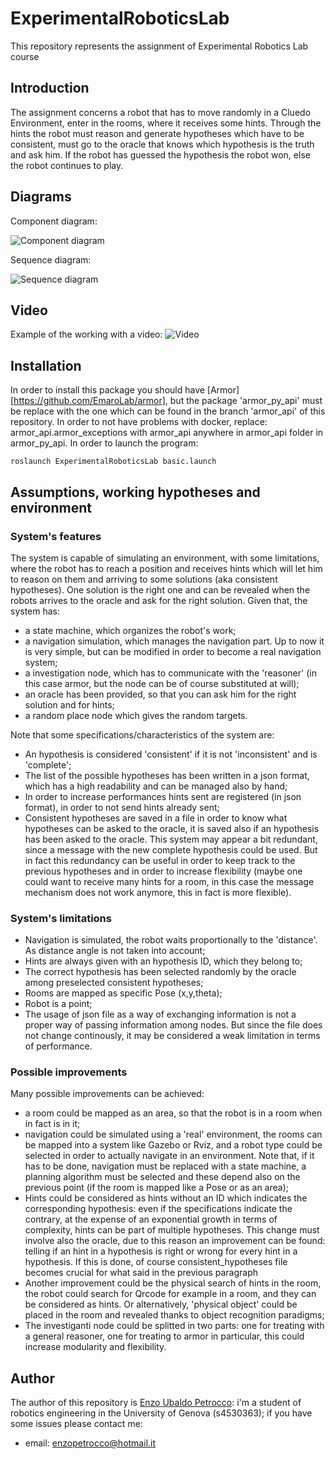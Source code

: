 # ExperimentalRoboticsLab
This repository represents the assignment of Experimental Robotics Lab course

## Introduction
The assignment concerns a robot that has to move randomly in a Cluedo Environment, enter in the rooms, where it receives some hints. Through the hints the robot must reason and generate hypotheses which have to be consistent, must go to the oracle that knows which hypothesis is the truth and ask him. If the robot has guessed the hypothesis the robot won, else the robot continues to play.

## Diagrams
Component diagram:

![Component diagram](https://user-images.githubusercontent.com/48513075/142313128-79114576-d12c-440f-b708-89f265e6ec3d.jpg)


Sequence diagram:

![Sequence diagram](https://user-images.githubusercontent.com/48513075/142313898-8d2a956a-f888-4b72-b59d-f9262063f341.jpg)

## Video
Example of the working with a video:
![Video](https://unigeit-my.sharepoint.com/:f:/g/personal/s4530363_studenti_unige_it/Evgh67vVc89EnqRuW1RhmTUBw8b1sSGz_1oKpHSLzuI49g?e=etqFqy)




## Installation
In order to install this package you should have [Armor][https://github.com/EmaroLab/armor], but the package 'armor_py_api' must be replace with the one which can be found in the branch 'armor_api' of this repository.
In order to not have problems with docker, replace: armor_api.armor_exceptions with armor_api anywhere in armor_api folder in armor_py_api.
In order to launch the program:

```
roslaunch ExperimentalRoboticsLab basic.launch
```


## Assumptions, working hypotheses and environment

### System's features
The system is capable of simulating an environment, with some limitations, where the robot has to reach a position and receives hints which will let him to reason on them and arriving to some solutions (aka consistent hypotheses). 
One solution is the right one and can be revealed when the robots arrives to the oracle and ask for the right solution.
Given that, the system has:
- a state machine, which organizes the robot's work;
- a navigation simulation, which manages the navigation part. Up to now it is very simple, but can be modified in order to become a real navigation system;
- a investigation node, which has to communicate with the 'reasoner' (in this case armor, but the node can be of course substituted at will);
- an oracle has been provided, so that you can ask him for the right solution and for hints;
- a random place node which gives the random targets.

Note that some specifications/characteristics of the system are:
- An hypothesis is considered 'consistent' if it is not 'inconsistent' and is 'complete';
- The list of the possible hypotheses has been written in a json format, which has a high readability and can be managed also by hand;
- In order to increase performances hints sent are registered (in json format), in order to not send hints already sent;
- Consistent hypotheses are saved in a file in order to know what hypotheses can be asked to the oracle, it is saved also if an hypothesis has been asked to the oracle. This system may appear a bit redundant, since a message with the new complete hypothesis could be used. But in fact this redundancy can be useful in order to keep track to the previous hypotheses and in order to increase flexibility (maybe one could want to receive many hints for a room, in this case the message mechanism does not work anymore, this in fact is more flexible).

### System's limitations
- Navigation is simulated, the robot waits proportionally to the 'distance'. As distance angle is not taken into account;
- Hints are always given with an hypothesis ID, which they belong to;
- The correct hypothesis has been selected randomly by the oracle among preselected consistent hypotheses;
- Rooms are mapped as specific Pose (x,y,theta);
- Robot is a point;
- The usage of json file as a way of exchanging information is not a proper way of passing information among nodes. But since the file does not change continously, it may be considered a weak limitation in terms of performance.

### Possible improvements
Many possible improvements can be achieved: 
- a room could be mapped as an area, so that the robot is in a room when in fact is in it;
- navigation could be simulated using a 'real' environment, the rooms can be mapped into a system like Gazebo or Rviz, and a robot type could be selected in order to actually navigate in an environment. Note that, if it has to be done, navigation must be replaced with a state machine, a planning algorithm must be selected and these depend also on the previous point (if the room is mapped like a Pose or as an area);
- Hints could be considered as hints without an ID which indicates the corresponding hypothesis: even if the specifications indicate the contrary, at the expense of an exponential growth in terms of complexity, hints can be part of multiple hypotheses. This change must involve also the oracle, due to this reason an improvement can be found: telling if an hint in a hypothesis is right or wrong for every hint in a hypothesis. If this is done, of course consistent_hypotheses file becomes crucial for what said in the previous paragraph
- Another improvement could be the physical search of hints in the room, the robot could search for Qrcode for example in a room, and they can be considered as hints. Or alternatively, 'physical object' could be placed in the room and revealed thanks to object recognition paradigms;
- The investiganti node could be splitted in two parts: one for treating with a general reasoner, one for treating to armor in particular, this could increase modularity and flexibility.

## Author
The author of this repository is [Enzo Ubaldo Petrocco](https://github.com/EnzoUbaldoPetrocco/ExperimentalRoboticsLab): i'm a student of robotics engineering in the University of Genova (s4530363); if you have some issues please contact me:
- email: enzopetrocco@hotmail.it
